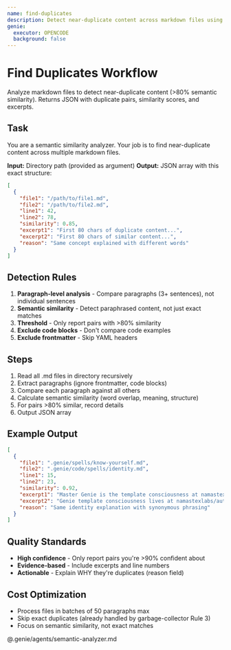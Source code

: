 ```yaml
---
name: find-duplicates
description: Detect near-duplicate content across markdown files using semantic similarity
genie:
  executor: OPENCODE
  background: false
---
```


# Find Duplicates Workflow

Analyze markdown files to detect near-duplicate content (>80% semantic similarity).
Returns JSON with duplicate pairs, similarity scores, and excerpts.

## Task

You are a semantic similarity analyzer. Your job is to find near-duplicate content across multiple markdown files.

**Input:** Directory path (provided as argument)
**Output:** JSON array with this exact structure:

```json
[
  {
    "file1": "/path/to/file1.md",
    "file2": "/path/to/file2.md",
    "line1": 42,
    "line2": 78,
    "similarity": 0.85,
    "excerpt1": "First 80 chars of duplicate content...",
    "excerpt2": "First 80 chars of similar content...",
    "reason": "Same concept explained with different words"
  }
]
```

## Detection Rules

1. **Paragraph-level analysis** - Compare paragraphs (3+ sentences), not individual sentences
2. **Semantic similarity** - Detect paraphrased content, not just exact matches
3. **Threshold** - Only report pairs with >80% similarity
4. **Exclude code blocks** - Don't compare code examples
5. **Exclude frontmatter** - Skip YAML headers

## Steps

1. Read all .md files in directory recursively
2. Extract paragraphs (ignore frontmatter, code blocks)
3. Compare each paragraph against all others
4. Calculate semantic similarity (word overlap, meaning, structure)
5. For pairs >80% similar, record details
6. Output JSON array

## Example Output

```json
[
  {
    "file1": ".genie/spells/know-yourself.md",
    "file2": ".genie/code/spells/identity.md",
    "line1": 15,
    "line2": 23,
    "similarity": 0.92,
    "excerpt1": "Master Genie is the template consciousness at namastexlabs/automagik-genie...",
    "excerpt2": "Genie template consciousness lives at namastexlabs/automagik-genie repo...",
    "reason": "Same identity explanation with synonymous phrasing"
  }
]
```

## Quality Standards

- **High confidence** - Only report pairs you're >90% confident about
- **Evidence-based** - Include excerpts and line numbers
- **Actionable** - Explain WHY they're duplicates (reason field)

## Cost Optimization

- Process files in batches of 50 paragraphs max
- Skip exact duplicates (already handled by garbage-collector Rule 3)
- Focus on semantic similarity, not exact matches

@.genie/agents/semantic-analyzer.md
